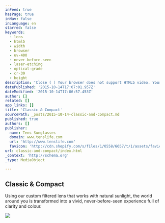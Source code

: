 ```yaml
---
inFeed: true
hasPage: true
inNav: false
inLanguage: en
starred: false
keywords:
  - lens
  - html5
  - width
  - browser
  - uv-400
  - never-before-seen
  - laser-etching
  - optical-grade
  - cr-39
  - height
description: 'Close ( ) Your browser does not support HTML5 video. Your browser does not support HTML5 video. Using our custom filtered lens that works with natural sunlight, the world around you is transformed into a vivid, never-before-seen experience full of clarity and colour.'
datePublished: '2015-10-14T17:07:01.957Z'
dateModified: '2015-10-14T17:06:57.453Z'
author: []
related: []
app_links: []
title: 'Classic & Compact'
sourcePath: _posts/2015-10-14-classic-and-compact.md
published: true
authors: []
publisher:
  name: Tens Sunglasses
  domain: www.tenslife.com
  url: 'http://www.tenslife.com'
  favicon: 'http://cdn.shopify.com/s/files/1/0558/6657/t/1/assets/favicon.ico?13202016476088145056'
url: classic-and-compact/index.html
_context: 'http://schema.org'
_type: MediaObject

---
```

<article style=""><h1>Classic &amp; Compact</h1><p>Using our custom filtered lens that works with natural sunlight, the world around you is transformed into a vivid, never-before-seen experience full of clarity and colour.</p><img src="http://cdn.shopify.com/s/files/1/0558/6657/products/Classic-Black-FarLeft_grande.png?v=1431448420" /></article>